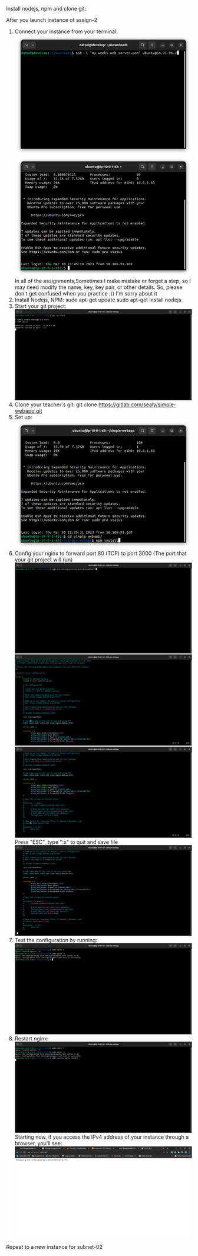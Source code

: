 Install nodejs, npm and clone git:

After you launch instance of assign-2

1. Connect your instance from your terminal:
   ![img.png](img.png)
   ![img_1.png](img_1.png)
   In all of the assignments,Sometimes I make mistake or forget a step, so I may need modify the name, key, key pair, or
   other details. So, please don't get confused when you practice :))
   I'm sorry about it
2. Install Nodejs, NPM:
   sudo apt-get update
   sudo apt-get install nodejs
3. Start your git project:
   ![img_9.png](img_9.png)
4. Clone your teacher's git:
   git clone https://gitlab.com/sealy/simple-webapp.git
5. Set up:
   ![img_2.png](img_2.png)
6. Config your nginx to forward port 80 (TCP) to port 3000 (The port that your git project will run)
   ![img_6.png](img_6.png)
   ![img_3.png](img_3.png)
   ![img_4.png](img_4.png)
   Press "ESC", type ":x" to quit and save file
   ![img_5.png](img_5.png)
7. Test the configuration by running:
   ![img_7.png](img_7.png)
8. Restart nginx:
   ![img_8.png](img_8.png)
   Starting now, if you access the IPv4 address of your instance through a browser, you'll see:
   ![img_10.png](img_10.png)
   
Repeat to a new instance for subnet-02